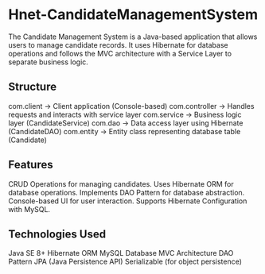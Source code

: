 # Hnet-CandidateManagementSystem

The Candidate Management System is a Java-based application that allows users to manage candidate records. It uses Hibernate for database operations and follows the MVC architecture with a Service Layer to separate business logic.

## Structure
com.client         -> Client application (Console-based)
com.controller     -> Handles requests and interacts with service layer
com.service        -> Business logic layer (CandidateService)
com.dao            -> Data access layer using Hibernate (CandidateDAO)
com.entity         -> Entity class representing database table (Candidate)


## Features
CRUD Operations for managing candidates.
Uses Hibernate ORM for database operations.
Implements DAO Pattern for database abstraction.
Console-based UI for user interaction.
Supports Hibernate Configuration with MySQL.


## Technologies Used
Java SE 8+
Hibernate ORM
MySQL Database
MVC Architecture
DAO Pattern
JPA (Java Persistence API)
Serializable (for object persistence)
